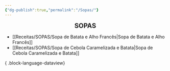 ```yaml
---
{"dg-publish":true,"permalink":"/Sopas/"}
---
```


<div style="text-align: center;"> <span style="font-size: 20px;"><b>SOPAS</b></span> </div>

- [[Receitas/SOPAS/Sopa de Batata e Alho Francês\|Sopa de Batata e Alho Francês]]
- [[Receitas/SOPAS/Sopa de Cebola Caramelizada e Batata\|Sopa de Cebola Caramelizada e Batata]]

{ .block-language-dataview}